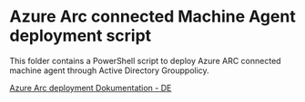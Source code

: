 # Azure Arc connected Machine Agent deployment script
This folder contains a PowerShell script to deploy Azure ARC connected machine agent through Active Directory Grouppolicy.

[Azure Arc deployment Dokumentation - DE](https://posh-samples.com/2024/12/13/azure-arc-connected-machine-agent-deployment-mass-deploy/)